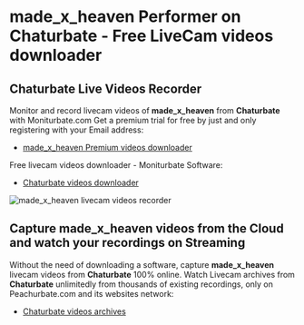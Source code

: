 # made_x_heaven Performer on Chaturbate - Free LiveCam videos downloader

## Chaturbate Live Videos Recorder

Monitor and record livecam videos of **made_x_heaven** from **Chaturbate** with Moniturbate.com
Get a premium trial for free by just and only registering with your Email address:
* [made_x_heaven Premium videos downloader](https://moniturbate.com/request-demo-licence-key.html)

Free livecam videos downloader - Moniturbate Software:
* [Chaturbate videos downloader](https://moniturbate.com/moniturbate-download-software.html)

![made_x_heaven livecam videos recorder](https://peachurnet.com/templates/moniturbate-software.png)


## Capture made_x_heaven videos from the Cloud and watch your recordings on Streaming

Without the need of downloading a software, capture **made_x_heaven** livecam videos from **Chaturbate** 100% online.
Watch Livecam archives from **Chaturbate** unlimitedly from thousands of existing recordings, only on Peachurbate.com and its websites network:
* [Chaturbate videos archives](https://peachurnet.com/)